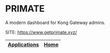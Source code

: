 # PRIMATE

 A modern dashboard for Kong Gateway admins.

 SITE: https://www.getprimate.xyz/

 | [Applications](https://portable-linux-apps.github.io/apps.html) | [Home](https://portable-linux-apps.github.io)
 | --- | --- |
